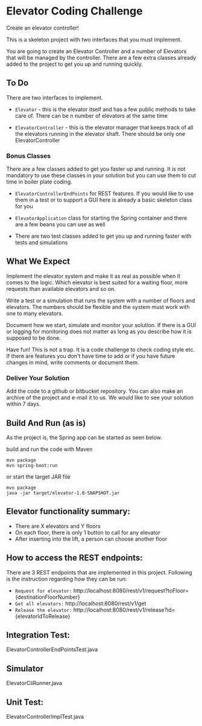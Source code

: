 # Elevator Coding Challenge

Create an elevator controller!

This is a skeleton project with two interfaces that you must implement.

You are going to create an Elevator Controller and a number of Elevators that will be managed by the controller. There are a few extra classes already added to the project to get you up and running quickly.

## To Do

There are two interfaces to implement.

 * `Elevator` - this is the elevator itself and has a few public methods to take care of. There can be n number of elevators at the same time

 * `ElevatorController` - this is the elevator manager that keeps track of all the elevators running in the elevator shaft. There should be only one ElevatorController

### Bonus Classes

There are a few classes added to get you faster up and running. It is not mandatory to use these classes in your solution but you can use them to cut time in boiler plate coding.

 * `ElevatorControllerEndPoints` for REST features. If you would like to use them in a test or to support a GUI here is already a basic skeleton class for you

 * `ElevatorApplication` class for starting the Spring container and there are a few beans you can use as well

 * There are two test classes added to get you up and running faster with tests and simulations

## What We Expect

Implement the elevator system and make it as real as possible when it comes to the logic. Which elevator is best suited for a waiting floor, more requests than available elevators and so on.

Write a test or a simulation that runs the system with a number of floors and elevators. The numbers should be flexible and the system must work with one to many elevators.

Document how we start, simulate and monitor your solution. If there is a GUI or logging for monitoring does not matter as long as you describe how it is supposed to be done.

Have fun! This is not a trap. It is a code challenge to check coding style etc. If there are features you don't have time to add or if you have future changes in mind, write comments or document them.

### Deliver Your Solution

Add the code to a github or bitbucket repository. You can also make an archive of the project and e-mail it to us. We would like to see your solution within 7 days.
 
## Build And Run (as is)

As the project is, the Spring app can be started as seen below.

build and run the code with Maven

    mvn package
    mvn spring-boot:run

or start the target JAR file 

    mvn package
    java -jar target/elevator-1.0-SNAPSHOT.jar

## Elevator functionality summary:

 * There are X elevators and Y floors
 * On each floor, there is only 1 button to call for any elevator
 * After inserting into the lift, a person can choose another floor      
    
## How to access the REST endpoints:
There are 3 REST endpoints that are implemented in this project. Following is the instruction regarding how they can be run:

 * `Request for elevator:` http://localhost:8080/rest/v1/request?toFloor={destinationFloorNumber}
 * `Get all elevators:` http://localhost:8080/rest/v1/get
 * `Release the elevator:`  http://localhost:8080/rest/v1/release?id={elevatorIdToRelease}
 
## Integration Test:  
ElevatorControllerEndPointsTest.java     

## Simulator
ElevatorCliRunner.java

## Unit Test:
ElevatorControllerImplTest.java